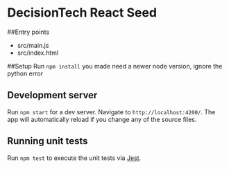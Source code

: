 # DecisionTech React Seed

##Entry points
* src/main.js
* src/index.html

##Setup
Run `npm install` you made need a newer node version, ignore the python error


## Development server

Run `npm start` for a dev server. Navigate to `http://localhost:4200/`. The app will automatically reload if you change any of the source files.

## Running unit tests

Run `npm test` to execute the unit tests via [Jest](https://facebook.github.io/jest/).